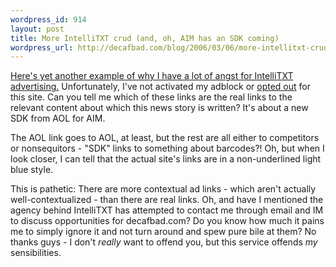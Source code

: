 ```yaml
--- 
wordpress_id: 914
layout: post
title: More IntelliTXT crud (and, oh, AIM has an SDK coming)
wordpress_url: http://decafbad.com/blog/2006/03/06/more-intellitxt-crud-and-oh-aim-has-an-sdk-coming
---
```

 <p><a href="http://www.neowin.net/index.php?act=view&id=32462">Here's yet another example of why I have a lot of angst for IntelliTXT advertising.</a>  Unfortunately, I've not activated my adblock or <a href="http://decafbad.com/blog/2006/01/13/i-cant-get-too-ticked-at-oreilly-and-intellitxt">opted out</a> for this site.  Can you tell me which of these links are the real links to the relevant content about which this news story is written?  It's about a new SDK from AOL for AIM.</p>
 <p>The AOL link goes to AOL, at least, but the rest are all either to competitors or nonsequitors - "SDK" links to something about barcodes?!  Oh, but when I look closer, I can tell that the actual site's links are in a non-underlined light blue style.</p>
 <p>This is pathetic:  There are more contextual ad links - which aren't actually well-contextualized - than there are real links.  Oh, and have I mentioned the agency behind IntelliTXT has attempted to contact me through email and IM to discuss opportunities for decafbad.com?  Do you know how much it pains me to simply ignore it and not turn around and spew pure bile at them?  No thanks guys - I don't <i>really</i> want to offend you, but this service offends <i>my</i> sensibilities.</p>

